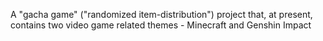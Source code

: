 A "gacha game" ("randomized item-distribution") project that, at present, contains two video game related themes - Minecraft and Genshin Impact
